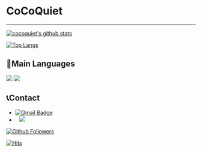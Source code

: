 # CoCoQuiet
---

[![cocoquiet's github stats](https://github-readme-stats.vercel.app/api?username=cocoquiet&show_icons=true&theme=dracula)](https://github.com/cocoquiet)

[![Top Langs](https://github-readme-stats.vercel.app/api/top-langs/?username=cocoquiet&langs_count=10&layout=compact&theme=dark)](https://github.com/cocoquiet)

## 📜Main Languages
<a href="https://www.rust-lang.org/"><img src="https://img.shields.io/badge/Rust-000000?style=for-the-badge&logo=rust&logoColor=white"/></a>
<a href="https://go.dev/"><img src="https://img.shields.io/badge/Go-00ADD8?style=for-the-badge&logo=go&logoColor=white"/></a>

 
 ## 📞Contact
 * [![Gmail Badge](https://img.shields.io/badge/-Gmail-d14836?style=flat-square&logo=Gmail&logoColor=white&link=mailto:cocoquiet@knu.ac.kr)](mailto:cocoquiet@knu.ac.kr)
 * <a href="https://www.instagram.com/easy_sng03/"><img src="http://img.shields.io/badge/-Instagram-black?style=flat&logo=Instagram&link=https://www.instagram.com/code._.cat/" style="height : auto; margin-left : 10px; margin-right : 10px;"/></a>

[![Github Followers](https://img.shields.io/github/followers/cocoquiet?color=06d6a0&label=Github%20Followers&style=for-the-badge)](https://github.com/cocoquiet?tab=followers)

[![Hits](https://hits.seeyoufarm.com/api/count/incr/badge.svg?url=https%3A%2F%2Fgithub.com%2Fcocoquiet&count_bg=%2379C83D&title_bg=%23555555&icon=&icon_color=%23E7E7E7&title=hits&edge_flat=false)](https://hits.seeyoufarm.com)
